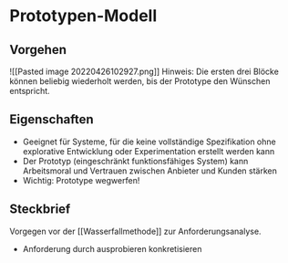 # Prototypen-Modell

## Vorgehen

![[Pasted image 20220426102927.png]]
Hinweis: Die ersten drei Blöcke können beliebig wiederholt werden, bis der Prototype den Wünschen entspricht.

## Eigenschaften

- Geeignet für Systeme, für die keine vollständige Spezifikation ohne explorative Entwicklung oder Experimentation erstellt werden kann
- Der Prototyp (eingeschränkt funktionsfähiges System) kann Arbeitsmoral und Vertrauen zwischen Anbieter und Kunden stärken
- Wichtig: Prototype wegwerfen!

## Steckbrief

Vorgegen vor der [[Wasserfallmethode]] zur Anforderungsanalyse.

- Anforderung durch ausprobieren konkretisieren
